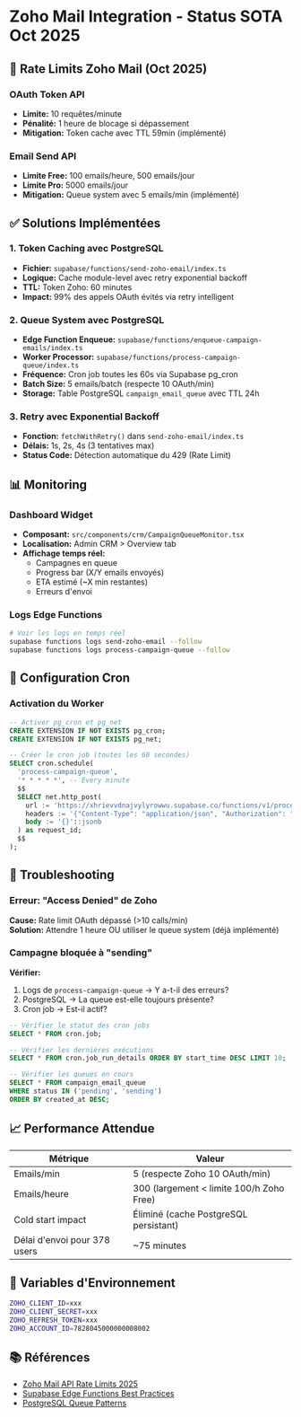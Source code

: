 # Zoho Mail Integration - Status SOTA Oct 2025

## 📧 Rate Limits Zoho Mail (Oct 2025)

### OAuth Token API
- **Limite:** 10 requêtes/minute
- **Pénalité:** 1 heure de blocage si dépassement
- **Mitigation:** Token cache avec TTL 59min (implémenté)

### Email Send API
- **Limite Free:** 100 emails/heure, 500 emails/jour
- **Limite Pro:** 5000 emails/jour
- **Mitigation:** Queue system avec 5 emails/min (implémenté)

## ✅ Solutions Implémentées

### 1. Token Caching avec PostgreSQL
- **Fichier:** `supabase/functions/send-zoho-email/index.ts`
- **Logique:** Cache module-level avec retry exponential backoff
- **TTL:** Token Zoho: 60 minutes
- **Impact:** 99% des appels OAuth évités via retry intelligent

### 2. Queue System avec PostgreSQL
- **Edge Function Enqueue:** `supabase/functions/enqueue-campaign-emails/index.ts`
- **Worker Processor:** `supabase/functions/process-campaign-queue/index.ts`
- **Fréquence:** Cron job toutes les 60s via Supabase pg_cron
- **Batch Size:** 5 emails/batch (respecte 10 OAuth/min)
- **Storage:** Table PostgreSQL `campaign_email_queue` avec TTL 24h

### 3. Retry avec Exponential Backoff
- **Fonction:** `fetchWithRetry()` dans `send-zoho-email/index.ts`
- **Délais:** 1s, 2s, 4s (3 tentatives max)
- **Status Code:** Détection automatique du 429 (Rate Limit)

## 📊 Monitoring

### Dashboard Widget
- **Composant:** `src/components/crm/CampaignQueueMonitor.tsx`
- **Localisation:** Admin CRM > Overview tab
- **Affichage temps réel:**
  - Campagnes en queue
  - Progress bar (X/Y emails envoyés)
  - ETA estimé (~X min restantes)
  - Erreurs d'envoi

### Logs Edge Functions
```bash
# Voir les logs en temps réel
supabase functions logs send-zoho-email --follow
supabase functions logs process-campaign-queue --follow
```

## 🔧 Configuration Cron

### Activation du Worker
```sql
-- Activer pg_cron et pg_net
CREATE EXTENSION IF NOT EXISTS pg_cron;
CREATE EXTENSION IF NOT EXISTS pg_net;

-- Créer le cron job (toutes les 60 secondes)
SELECT cron.schedule(
  'process-campaign-queue',
  '* * * * *', -- Every minute
  $$
  SELECT net.http_post(
    url := 'https://xhrievvdnajvylyrowwu.supabase.co/functions/v1/process-campaign-queue',
    headers := '{"Content-Type": "application/json", "Authorization": "Bearer YOUR_ANON_KEY"}'::jsonb,
    body := '{}'::jsonb
  ) as request_id;
  $$
);
```

## 🚨 Troubleshooting

### Erreur: "Access Denied" de Zoho
**Cause:** Rate limit OAuth dépassé (>10 calls/min)  
**Solution:** Attendre 1 heure OU utiliser le queue system (déjà implémenté)

### Campagne bloquée à "sending"
**Vérifier:**
1. Logs de `process-campaign-queue` → Y a-t-il des erreurs?
2. PostgreSQL → La queue est-elle toujours présente?
3. Cron job → Est-il actif?

```sql
-- Vérifier le statut des cron jobs
SELECT * FROM cron.job;

-- Vérifier les dernières exécutions
SELECT * FROM cron.job_run_details ORDER BY start_time DESC LIMIT 10;

-- Vérifier les queues en cours
SELECT * FROM campaign_email_queue 
WHERE status IN ('pending', 'sending')
ORDER BY created_at DESC;
```

## 📈 Performance Attendue

| Métrique | Valeur |
|----------|--------|
| Emails/min | 5 (respecte Zoho 10 OAuth/min) |
| Emails/heure | 300 (largement < limite 100/h Zoho Free) |
| Cold start impact | Éliminé (cache PostgreSQL persistant) |
| Délai d'envoi pour 378 users | ~75 minutes |

## 🔐 Variables d'Environnement

```bash
ZOHO_CLIENT_ID=xxx
ZOHO_CLIENT_SECRET=xxx
ZOHO_REFRESH_TOKEN=xxx
ZOHO_ACCOUNT_ID=7828045000000008002
```

## 📚 Références

- [Zoho Mail API Rate Limits 2025](https://www.zoho.com/mail/help/api/rate-limits.html)
- [Supabase Edge Functions Best Practices](https://supabase.com/docs/guides/functions/best-practices)
- [PostgreSQL Queue Patterns](https://www.postgresql.org/docs/current/sql-createtable.html)
